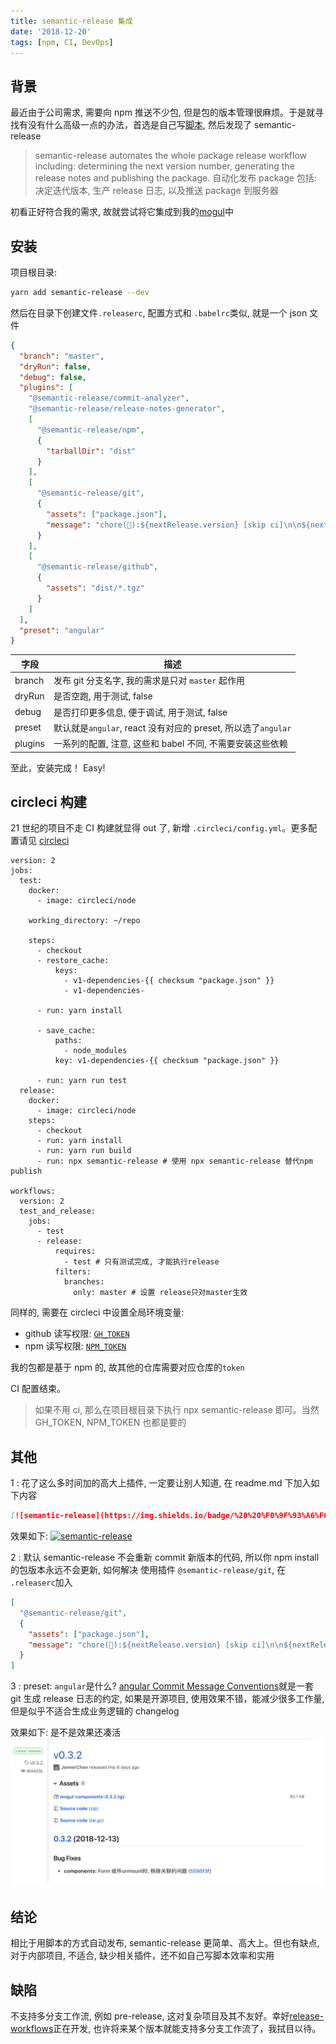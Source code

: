 ```yaml
---
title: semantic-release 集成
date: '2018-12-20'
tags: [npm, CI, DevOps]
---
```


## 背景

最近由于公司需求, 需要向 npm 推送不少包, 但是包的版本管理很麻烦。于是就寻找有没有什么高级一点的办法，首选是自己写[脚本](https://github.com/freshesx/mogul/blob/master/scripts/publish.js), 然后发现了 semantic-release

> semantic-release automates the whole package release workflow including: determining the next version number, generating the release notes and publishing the package. 自动化发布 package 包括: 决定迭代版本, 生产 release 日志, 以及推送 package 到服务器

初看正好符合我的需求, 故就尝试将它集成到我的[mogul](https://github.com/freshesx/mogul)中

## 安装

项目根目录:

```bash
yarn add semantic-release --dev
```

然后在目录下创建文件`.releaserc`, 配置方式和 `.babelrc`类似, 就是一个 json 文件

```json
{
  "branch": "master",
  "dryRun": false,
  "debug": false,
  "plugins": [
    "@semantic-release/commit-analyzer",
    "@semantic-release/release-notes-generator",
    [
      "@semantic-release/npm",
      {
        "tarballDir": "dist"
      }
    ],
    [
      "@semantic-release/git",
      {
        "assets": ["package.json"],
        "message": "chore(🤖):${nextRelease.version} [skip ci]\n\n${nextRelease.notes}"
      }
    ],
    [
      "@semantic-release/github",
      {
        "assets": "dist/*.tgz"
      }
    ]
  ],
  "preset": "angular"
}
```

| 字段    | 描述                                                          |
| ------- | ------------------------------------------------------------- |
| branch  | 发布 git 分支名字, 我的需求是只对 `master` 起作用             |
| dryRun  | 是否空跑, 用于测试, false                                     |
| debug   | 是否打印更多信息, 便于调试, 用于测试, false                   |
| preset  | 默认就是`angular`, react 没有对应的 preset, 所以选了`angular` |
| plugins | 一系列的配置, 注意, 这些和 babel 不同, 不需要安装这些依赖     |

至此，安装完成！ Easy!

## circleci 构建

21 世纪的项目不走 CI 构建就显得 out 了, 新增 `.circleci/config.yml`。更多配置请见 [circleci](https://circleci.com/docs/)

```yaml{31,37-43}
version: 2
jobs:
  test:
    docker:
      - image: circleci/node

    working_directory: ~/repo

    steps:
      - checkout
      - restore_cache:
          keys:
            - v1-dependencies-{{ checksum "package.json" }}
            - v1-dependencies-

      - run: yarn install

      - save_cache:
          paths:
            - node_modules
          key: v1-dependencies-{{ checksum "package.json" }}

      - run: yarn run test
  release:
    docker:
      - image: circleci/node
    steps:
      - checkout
      - run: yarn install
      - run: yarn run build
      - run: npx semantic-release # 使用 npx semantic-release 替代npm publish

workflows:
  version: 2
  test_and_release:
    jobs:
      - test
      - release:
          requires:
            - test # 只有测试完成, 才能执行release
          filters:
            branches:
              only: master # 设置 release只对master生效
```

同样的, 需要在 circleci 中设置全局环境变量:

- github 读写权限: [`GH_TOKEN`](https://help.github.com/articles/creating-a-personal-access-token-for-the-command-line/)
- npm 读写权限: [`NPM_TOKEN`](https://docs.npmjs.com/about-authentication-tokens)

我的包都是基于 npm 的, 故其他的仓库需要对应仓库的`token`

CI 配置结束。

> 如果不用 ci, 那么在项目根目录下执行 npx semantic-release 即可。当然 GH_TOKEN, NPM_TOKEN 也都是要的

## 其他

1 : 花了这么多时间加的高大上插件, 一定要让别人知道, 在 readme.md 下加入如下内容

```markdown
[![semantic-release](https://img.shields.io/badge/%20%20%F0%9F%93%A6%F0%9F%9A%80-semantic--release-e10079.svg)](https://github.com/semantic-release/semantic-release)
```

效果如下: [![semantic-release](https://img.shields.io/badge/%20%20%F0%9F%93%A6%F0%9F%9A%80-semantic--release-e10079.svg)](https://github.com/semantic-release/semantic-release)

2 : 默认 semantic-release 不会重新 commit 新版本的代码, 所以你 npm install 的包版本永远不会更新, 如何解决
使用插件 `@semantic-release/git`, 在 `.releaserc`加入

```json
[
  "@semantic-release/git",
  {
    "assets": ["package.json"],
    "message": "chore(🤖):${nextRelease.version} [skip ci]\n\n${nextRelease.notes}"
  }
]
```

3 : preset: `angular`是什么?
[angular Commit Message Conventions](https://gist.github.com/stephenparish/9941e89d80e2bc58a153)就是一套 git 生成 release 日志的约定, 如果是开源项目, 使用效果不错，能减少很多工作量, 但是似乎不适合生成业务逻辑的 changelog

效果如下: 是不是效果还凑活
![semantic-release-tag-version](./semantic-release-tag-version.png)

## 结论

相比于用脚本的方式自动发布, semantic-release 更简单、高大上。但也有缺点, 对于内部项目, 不适合, 缺少相关插件，还不如自己写脚本效率和实用

## 缺陷

不支持多分支工作流, 例如 pre-release, 这对复杂项目及其不友好。幸好[release-workflows](https://github.com/semantic-release/evolution/blob/release-workflows/_drafts/release-workflows.md)正在开发, 也许将来某个版本就能支持多分支工作流了，我拭目以待。
